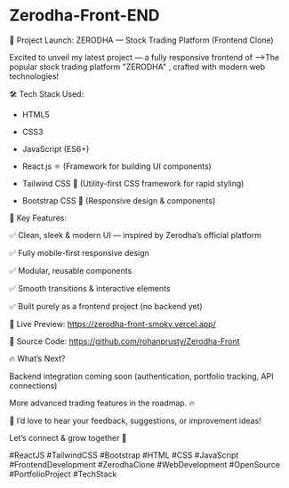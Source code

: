 # Zerodha-Front-END 
🚀 Project Launch: ZERODHA — Stock Trading Platform (Frontend Clone)

Excited to unveil my latest project — a fully responsive frontend of -->The popular stock trading platform "ZERODHA" , crafted with modern web technologies!

🛠️ Tech Stack Used:

*  HTML5

*  CSS3

*  JavaScript (ES6+)

*  React.js ⚛️ (Framework for building UI components)

*  Tailwind CSS 💨 (Utility-first CSS framework for rapid styling)

*  Bootstrap CSS 🎨 (Responsive design & components)

🎯 Key Features:

✅ Clean, sleek & modern UI — inspired by Zerodha’s official platform

 ✅ Fully mobile-first responsive design

 ✅ Modular, reusable components

 ✅ Smooth transitions & interactive elements

 ✅ Built purely as a frontend project (no backend yet)

🔗 Live Preview: https://zerodha-front-smoky.vercel.app/

 📝 Source Code: https://github.com/rohanprusty/Zerodha-Front

🔥 What’s Next?

Backend integration coming soon (authentication, portfolio tracking, API connections)

More advanced trading features in the roadmap. 🔥 

💬 I’d love to hear your feedback, suggestions, or improvement ideas!

 Let’s connect & grow together 🙌

#ReactJS #TailwindCSS #Bootstrap #HTML #CSS #JavaScript #FrontendDevelopment #ZerodhaClone #WebDevelopment #OpenSource  #PortfolioProject #TechStack



